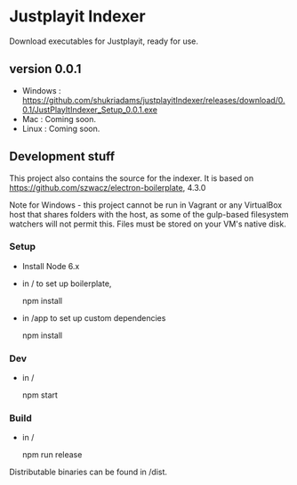 # Justplayit Indexer

Download executables for Justplayit, ready for use.

## version 0.0.1

- Windows : https://github.com/shukriadams/justplayitIndexer/releases/download/0.0.1/JustPlayItIndexer_Setup_0.0.1.exe
- Mac : Coming soon.
- Linux : Coming soon.

## Development stuff

This project also contains the source for the indexer. It is based on https://github.com/szwacz/electron-boilerplate, 4.3.0

Note for Windows - this project cannot be run in Vagrant or any VirtualBox host that shares folders with the host, as some of the gulp-based filesystem watchers will not permit this. Files must be stored on your VM's native disk.

### Setup

- Install Node 6.x
- in / to set up boilerplate,

    npm install 

- in /app to set up custom dependencies

    npm install 

### Dev
  
- in /

    npm start

### Build 

- in /

    npm run release     

Distributable binaries can be found in /dist.
